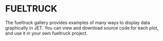 FUELTRUCK
=======================
The fueltruck gallery provides examples of many ways to display data graphically in JET. You can view and download source code for each plot[.](#/**/) and use it in your own fueltruck project.